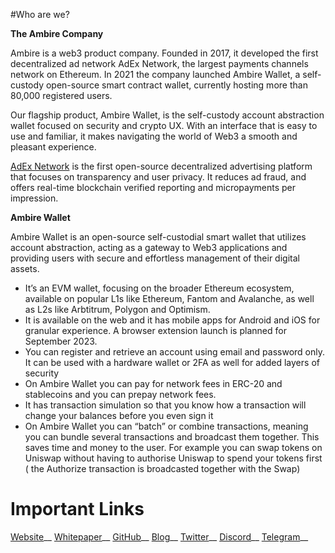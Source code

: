 #Who are we?



**The Ambire Company**

Ambire is a web3 product company. Founded in 2017, it developed the first decentralized ad network AdEx Network, the largest payments channels network on Ethereum.  In 2021 the company launched Ambire Wallet, a self-custody open-source smart contract wallet, currently hosting more than 80,000 registered users.

Our flagship product, Ambire Wallet, is the self-custody account abstraction wallet focused on security and crypto UX. With an interface that is easy to use and familiar, it makes navigating the world of Web3 a smooth and pleasant experience.

[AdEx Network](https://www.adex.network/) is the first open-source decentralized advertising platform that focuses on transparency and user privacy. It reduces ad fraud, and offers real-time blockchain verified reporting and micropayments per impression.




**Ambire Wallet**

Ambire Wallet is an open-source self-custodial smart wallet that utilizes account abstraction, acting as a gateway to Web3 applications and providing users with secure and effortless management of their digital assets.
* It’s an EVM wallet, focusing on the broader Ethereum ecosystem, available on popular L1s like Ethereum, Fantom and Avalanche, as well as L2s like Arbtitrum, Polygon and Optimism. 
* It is available on the web and it has mobile apps for Android and iOS for granular experience. A browser extension launch is planned for September 2023.
* You can register and retrieve an account using email and password only. It can be used with a hardware wallet or 2FA as well for added layers of security
* On Ambire Wallet you can pay for network fees in ERC-20 and stablecoins and you can prepay network fees.
* It has transaction simulation so that you know how a transaction will change your balances before you even sign it
* On Ambire Wallet you can “batch” or combine transactions, meaning you can bundle several transactions and broadcast them together. This saves time and money to the user. For example you can swap tokens on Uniswap without having to authorise Uniswap to spend your tokens first ( the Authorize transaction is broadcasted together with the Swap)


# Important Links

[Website](https://www.ambire.com/)__
[Whitepaper](https://ambire.notion.site/ambire/Ambire-Wallet-Whitepaper-d502e54caf584fe7a67f9b0a018cd10f)__
[GitHub](https://github.com/AmbireTech)__
[Blog](https://blog.ambire.com/)__
[Twitter](https://twitter.com/AmbireWallet)__
[Discord](https://discord.gg/QQb4xc4ksJ)__
[Telegram](https://t.me/AmbireOfficial)__
